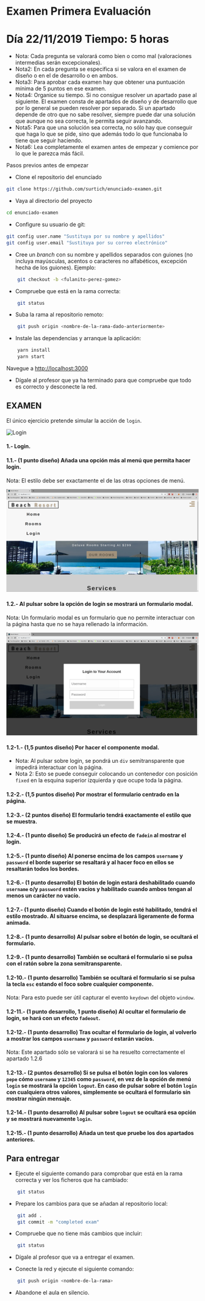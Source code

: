 # Examen Primera Evaluación

# Día 22/11/2019 Tiempo: 5 horas

- Nota: Cada pregunta se valorará como bien o como mal (valoraciones intermedias serán excepcionales).
- Nota2: En cada pregunta se especifica si se valora en el examen de diseño o en el de desarrollo o en ambos.
- Nota3: Para aprobar cada examen hay que obtener una puntuación mínima de 5 puntos en ese examen.
- Nota4: Organice su tiempo. Si no consigue resolver un apartado pase al siguiente. El examen consta de apartados de diseño y de desarrollo que por lo general se pueden resolver por separado. Si un apartado depende de otro que no sabe resolver, siempre puede dar una solución que aunque no sea correcta, le permita seguir avanzando.
- Nota5: Para que una solución sea correcta, no sólo hay que conseguir que haga lo que se pide, sino que además todo lo que funcionaba lo tiene que seguir haciendo.
- Nota6: Lea completamente el examen antes de empezar y comience por lo que le parezca más fácil.

Pasos previos antes de empezar

- Clone el repositorio del enunciado

```bash
git clone https://github.com/surtich/enunciado-examen.git
```

- Vaya al directorio del proyecto

```bash
cd enunciado-examen
```

- Configure su usuario de git:

```bash
git config user.name "Sustituya por su nombre y apellidos"
git config user.email "Sustituya por su correo electrónico"
```

- Cree un _branch_ con su nombre y apellidos separados con guiones (no incluya mayúsculas, acentos o caracteres no alfabéticos, excepción hecha de los guiones). Ejemplo:

```bash
    git checkout -b <fulanito-perez-gomez>
```

- Compruebe que está en la rama correcta:

```bash
    git status
```

- Suba la rama al repositorio remoto:

```bash
    git push origin <nombre-de-la-rama-dado-anteriormente>
```

- Instale las dependencias y arranque la aplicación:

```bash
    yarn install
    yarn start
```

Navegue a [http://localhost:3000](http://localhost:3000)

- Dígale al profesor que ya ha terminado para que compruebe que todo es correcto y desconecte la red.

## EXAMEN

El único ejercicio pretende simular la acción de `login`.

![Login](./enunciado/examen.gif)

#### 1.- Login.

#### 1.1.- (1 punto diseño) Añada una opción más al menú que permita hacer login.

Nota: El estilo debe ser exactamente el de las otras opciones de menú.

![Image 1.1](./enunciado/image1.1.png)

#### 1.2.- Al pulsar sobre la opción de login se mostrará un formulario modal.

Nota: Un formulario modal es un formulario que no permite interactuar con la página hasta que no se haya rellenado la información.

![Image 1.2](./enunciado/image1.2.png)

#### 1.2-1.- (1,5 puntos diseño) Por hacer el componente modal.

- Nota: Al pulsar sobre login, se pondrá un `div` semitransparente que impedirá interactuar con la página.
- Nota 2: Esto se puede conseguir colocando un contenedor con posición `fixed` en la esquina superior izquierda y que ocupe toda la página.

#### 1.2-2.- (1,5 puntos diseño) Por mostrar el formulario centrado en la página.

#### 1.2-3.- (2 puntos diseño) El formulario tendrá exactamente el estilo que se muestra.

#### 1.2-4.- (1 punto diseño) Se producirá un efecto de `fadein` al mostrar el login.

#### 1.2-5.- (1 punto diseño) Al ponerse encima de los campos `username` y `password` el borde superior se resaltará y al hacer foco en ellos se resaltarán todos los bordes.

#### 1.2-6.- (1 punto desarrollo) El botón de login estará deshabilitado cuando `username` o/y `password` estén vacíos y habilitado cuando ambos tengan al menos un carácter no vacío.

#### 1.2-7.- (1 punto diseño) Cuando el botón de login esté habilitado, tendrá el estilo mostrado. Al situarse encima, se desplazará ligeramente de forma animada.

#### 1.2-8.- (1 punto desarrollo) Al pulsar sobre el botón de login, se ocultará el formulario.

#### 1.2-9.- (1 punto desarrollo) También se ocultará el formulario si se pulsa con el ratón sobre la zona semitransparente.

#### 1.2-10.- (1 punto desarrollo) También se ocultará el formulario si se pulsa la tecla `esc` estando el foco sobre cualquier componente.

Nota: Para esto puede ser útil capturar el evento `keydown` del objeto `window`.

#### 1.2-11.- (1 punto desarrollo, 1 punto diseño) Al ocultar el formulario de login, se hará con un efecto `fadeout`.

#### 1.2-12.- (1 punto desarrollo) Tras ocultar el formulario de login, al volverlo a mostrar los campos `username` y `password` estarán vacíos.

Nota: Este apartado sólo se valorará si se ha resuelto correctamente el apartado 1.2.6

#### 1.2-13.- (2 puntos desarrollo) Si se pulsa el botón login con los valores `pepe` cómo `username` y `12345` como `password`, en vez de la opción de menú `login` se mostrará la opción `logout`. En caso de pulsar sobre el botón `login` con cualquiera otros valores, simplemente se ocultará el formulario sin mostrar ningún mensaje.

#### 1.2-14.- (1 punto desarrollo) Al pulsar sobre `logout` se ocultará esa opción y se mostrará nuevamente `login`.

#### 1.2-15.- (1 punto desarrollo) Añada un test que pruebe los dos apartados anteriores.

## Para entregar

- Ejecute el siguiente comando para comprobar que está en la rama correcta y ver los ficheros que ha cambiado:

```bash
    git status
```

- Prepare los cambios para que se añadan al repositorio local:

```bash
    git add .
    git commit -m "completed exam"
```

- Compruebe que no tiene más cambios que incluir:

```bash
    git status
```

- Dígale al profesor que va a entregar el examen.

- Conecte la red y ejecute el siguiente comando:

```bash
    git push origin <nombre-de-la-rama>
```

- Abandone el aula en silencio.
